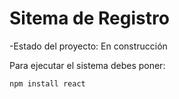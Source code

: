 <h1>Sitema de Registro</h1>

-Estado del proyecto: En construcción

Para ejecutar el sistema debes poner:

```npm install react```
